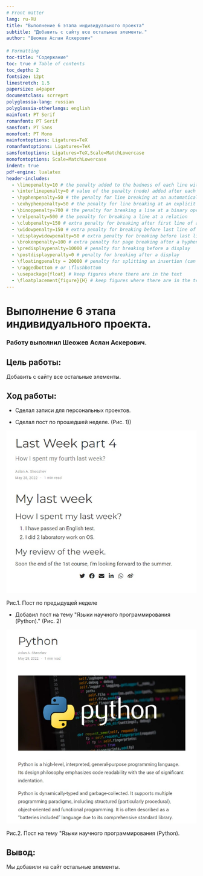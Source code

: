 ```yaml
---
# Front matter
lang: ru-RU
title: "Выполнение 6 этапа индивидуального проекта"
subtitle: "Добавить с сайту все остальные элементы."
author: "Шеожев Аслан Аскерович"

# Formatting
toc-title: "Содержание"
toc: true # Table of contents
toc_depth: 2
fontsize: 12pt
linestretch: 1.5
papersize: a4paper
documentclass: scrreprt
polyglossia-lang: russian
polyglossia-otherlangs: english
mainfont: PT Serif
romanfont: PT Serif
sansfont: PT Sans
monofont: PT Mono
mainfontoptions: Ligatures=TeX
romanfontoptions: Ligatures=TeX
sansfontoptions: Ligatures=TeX,Scale=MatchLowercase
monofontoptions: Scale=MatchLowercase
indent: true
pdf-engine: lualatex
header-includes:
  - \linepenalty=10 # the penalty added to the badness of each line within a paragraph (no associated penalty node) Increasing the value makes tex try to have fewer lines in the paragraph.
  - \interlinepenalty=0 # value of the penalty (node) added after each line of a paragraph.
  - \hyphenpenalty=50 # the penalty for line breaking at an automatically inserted hyphen
  - \exhyphenpenalty=50 # the penalty for line breaking at an explicit hyphen
  - \binoppenalty=700 # the penalty for breaking a line at a binary operator
  - \relpenalty=500 # the penalty for breaking a line at a relation
  - \clubpenalty=150 # extra penalty for breaking after first line of a paragraph
  - \widowpenalty=150 # extra penalty for breaking before last line of a paragraph
  - \displaywidowpenalty=50 # extra penalty for breaking before last line before a display math
  - \brokenpenalty=100 # extra penalty for page breaking after a hyphenated line
  - \predisplaypenalty=10000 # penalty for breaking before a display
  - \postdisplaypenalty=0 # penalty for breaking after a display
  - \floatingpenalty = 20000 # penalty for splitting an insertion (can only be split footnote in standard LaTeX)
  - \raggedbottom # or \flushbottom
  - \usepackage{float} # keep figures where there are in the text
  - \floatplacement{figure}{H} # keep figures where there are in the text
---
```


# Выполнение 6 этапа индивидуального проекта.
### Работу выполнил Шеожев Аслан Аскерович. 

## Цель работы:

Добавить с сайту все остальные элементы.

## Ход работы:

* Сделал записи для персональных проектов.

* Сделал пост по прошедшей неделе. (Рис. 1))

![Рис.1. Пост по предыдущей неделе](image/1.jpg)

Рис.1. Пост по предыдущей неделе

* Добавил пост на тему "Языки научного программирования (Python)." (Рис. 2)

![Рис.2. Пост на тему "Языки научного программирования (Python).](image/2.jpg)

Рис.2. Пост на тему "Языки научного программирования (Python).

## Вывод:

Мы добавили на сайт остальные элементы.